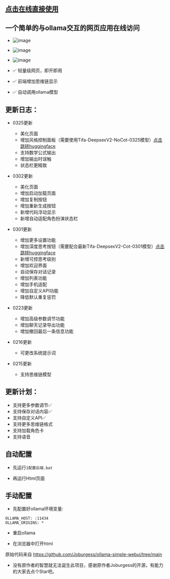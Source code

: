 ## [点击在线直接使用](https://leftnorth.com/ollama/)

## 一个简单的与ollama交互的网页应用在线访问

- ![image](https://github.com/user-attachments/assets/56542fd7-9e3d-4f8e-bc72-26e3c370bbaa)
- ![image](https://github.com/user-attachments/assets/35afee1b-2ad0-41f0-a30c-f99e37dd8f47)
- ![image](https://github.com/user-attachments/assets/38046b8e-47d7-421c-b71d-e43577b36047)



- ✅ 轻量级网页，即开即用

- ✅ 前端增加思维链显示

- ✅ 自动调用ollama模型

## 更新日志：

- 0325更新

  - 美化页面
  - 增加风格控制面板（需要使用Tifa-DeepsexV2-NoCot-0325模型）[点击跳转huggingface](https://huggingface.co/ValueFX9507/Tifa-DeepsexV2-7b-MGRPO-GGUF-Q4)
  - 支持数学公式输出
  - 增加输出时误触
  - 状态栏更精致

- 0302更新

  - 美化页面
  - 增加启动加载页面
  - 增加复制按钮
  - 增加重新生成按钮
  - 新增代码浮动显示
  - 新增自动适配角色扮演状态栏

- 0301更新

  - 增加更多设置功能
  - 增加深度思考按钮（需要配合最新Tifa-DeepsexV2-Cot-0301模型）[点击跳转huggingface](https://huggingface.co/ValueFX9507/Tifa-DeepsexV2-7b-MGRPO-GGUF-Q4)
  - 新增可控思考级别
  - 增加欢迎界面
  - 自动保存对话记录
  - 增加列表功能
  - 增加手机适配
  - 增加自定义API功能
  - 降低默认重复惩罚
    
- 0223更新

  - 增加高级参数调节功能
  - 增加聊天记录导出功能
  - 增加撤回最后一条信息功能
 
- 0216更新

  - 可更改系统提示词
 
- 0215更新

  - 支持思维链模型

 
## 更新计划：

- 支持更多参数调节✅
- 支持保存对话内容✅
- 支持自定义API✅
- 支持更多思维链格式
- 支持加载角色卡
- 支持语音


## 自动配置

- 先运行`1配置后端.bat`

- 再运行Html页面



## 手动配置

- 先配置好ollama环境变量:

```
OLLAMA_HOST: :11434
OLLAMA_ORIGINS: *
```

- 重启ollama

- 在浏览器中打开html


原始代码来自
https://github.com/Joburgess/ollama-simple-webui/tree/main

- 没有原作者的智慧就无法诞生此项目，感谢原作者Joburgess的开源，有能力的大家去点个Star吧。
